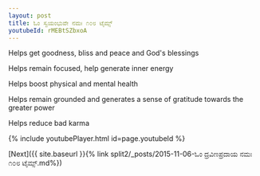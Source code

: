 ```yaml
---
layout: post
title: ಓಂ ಸ್ವಯಂಭುವೇ ನಮಃ ೧೦೮ ಟೈಮ್ಸ್
youtubeId: rMEBtSZbxoA
---
```

 
 
Helps get goodness, bliss and peace and God's blessings
 
Helps remain focused, help generate inner energy 
 
Helps boost physical and mental health 
 
Helps remain grounded and generates a sense of gratitude towards the greater power 
 
Helps reduce bad karma
 
 
 
 


{% include youtubePlayer.html id=page.youtubeId %}
 
[Next]({{ site.baseurl }}{% link  split2/_posts/2015-11-06-ಓಂ ದ್ರವಿಣಪ್ರದಾಯ ನಮಃ ೧೦೮ ಟೈಮ್ಸ್.md%})
 

